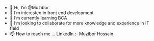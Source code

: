 - 👋 Hi, I’m @Muzibor
- 👀 I’m interested in front end development 
- 🌱 I’m currently learning BCA 
- 💞️ I’m looking to collaborate for more knowledge and experience in IT field
- 📫 How to reach me ... LinkedIn :- Muzibor Hossain

<!---
Muzibor/Muzibor is a ✨ special ✨ repository because its `README.md` (this file) appears on your GitHub profile.
You can click the Preview link to take a look at your changes.
--->
